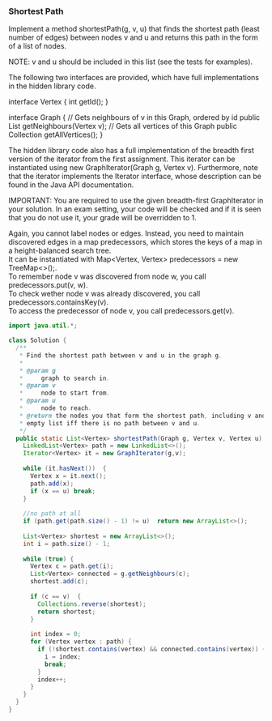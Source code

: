 ### Shortest Path
Implement a method shortestPath(g, v, u) that finds the shortest path (least number of edges) between nodes v and u and returns this path in the form of a list of nodes.

NOTE: v and u should be included in this list (see the tests for examples).

The following two interfaces are provided, which have full implementations in the hidden library code.

  interface Vertex {
    int getId();
  }

  interface Graph {
    // Gets neighbours of v in this Graph, ordered by id
    public List<Vertex> getNeighbours(Vertex v);
    // Gets all vertices of this Graph
    public Collection<Vertex> getAllVertices();
  }
  
 The hidden library code also has a full implementation of the breadth first version of the iterator from the first assignment. 
 This iterator can be instantiated using new GraphIterator(Graph g, Vertex v). 
 Furthermore, note that the iterator implements the Iterator<Vertex> interface, whose description can be found in the Java API documentation.

IMPORTANT: You are required to use the given breadth-first GraphIterator in your solution. 
In an exam setting, your code will be checked and if it is seen that you do not use it, your grade will be overridden to 1.

Again, you cannot label nodes or edges. Instead, you need to maintain discovered edges in a map predecessors, which stores the keys of a map in a height-balanced search tree.   
It can be instantiated with Map<Vertex, Vertex> predecessors = new TreeMap<>();.  
To remember node v was discovered from node w, you call predecessors.put(v, w).   
To check wether node v was already discovered, you call predecessors.containsKey(v).   
To access the predecessor of node v, you call predecessors.get(v).  

```java
import java.util.*;

class Solution {
  /**
   * Find the shortest path between v and u in the graph g.
   *
   * @param g
   *     graph to search in.
   * @param v
   *     node to start from.
   * @param u
   *     node to reach.
   * @return the nodes you that form the shortest path, including v and u. An
   * empty list iff there is no path between v and u.
   */
  public static List<Vertex> shortestPath(Graph g, Vertex v, Vertex u) {
    LinkedList<Vertex> path = new LinkedList<>();
    Iterator<Vertex> it = new GraphIterator(g,v);
    
    while (it.hasNext())  {
      Vertex x = it.next();
      path.add(x);
      if (x == u) break;
    }
    
    //no path at all
    if (path.get(path.size() - 1) != u)  return new ArrayList<>();
    
    List<Vertex> shortest = new ArrayList<>();
    int i = path.size() - 1;
    
    while (true) {
      Vertex c = path.get(i);
      List<Vertex> connected = g.getNeighbours(c);
      shortest.add(c);
      
      if (c == v)  {
        Collections.reverse(shortest);
        return shortest;
      }
      
      int index = 0;
      for (Vertex vertex : path) {
        if (!shortest.contains(vertex) && connected.contains(vertex)) {
          i = index;
          break;
        }
        index++;
      }
    }
  }
}
```
